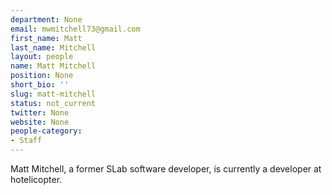 ```yaml
---
department: None
email: mwmitchell73@gmail.com
first_name: Matt
last_name: Mitchell
layout: people
name: Matt Mitchell
position: None
short_bio: ''
slug: matt-mitchell
status: not_current
twitter: None
website: None
people-category:
- Staff
---
```


Matt Mitchell, a former SLab software developer, is currently a developer at hotelicopter.
